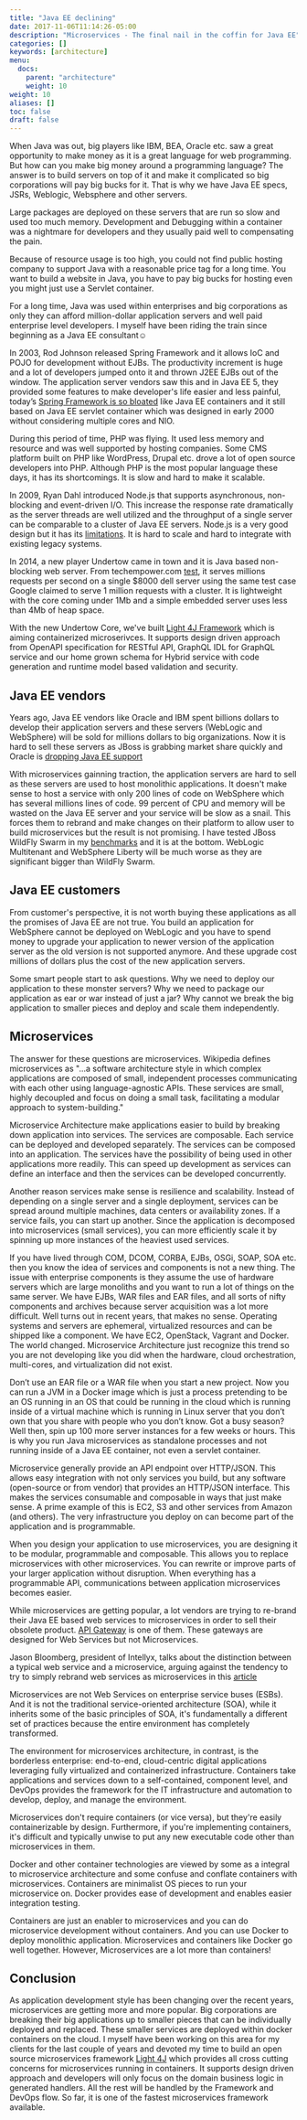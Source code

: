 ```yaml
---
title: "Java EE declining"
date: 2017-11-06T11:14:26-05:00
description: "Microservices - The final nail in the coffin for Java EE"
categories: []
keywords: [architecture]
menu:
  docs:
    parent: "architecture"
    weight: 10
weight: 10
aliases: []
toc: false
draft: false
---
```


When Java was out, big players like IBM, BEA, Oracle etc. saw a great opportunity
to make money as it is a great language for web programming. But how can you make
big money around a programming language? The answer is to build servers on top 
of it and make it complicated so big corporations will pay big bucks for it. That 
is why we have Java EE specs, JSRs, Weblogic, Websphere and other servers.

Large packages are deployed on these servers that are run so slow and used too 
much memory. Development and Debugging within a container was a nightmare for 
developers and they usually paid well to compensating the pain.

Because of resource usage is too high, you could not find public hosting company 
to support Java with a reasonable price tag for a long time. You want to build a 
website in Java, you have to pay big bucks for hosting even you might just use a 
Servlet container.

For a long time, Java was used within enterprises and big corporations as only 
they can afford million-dollar application servers and well paid enterprise level 
developers. I myself have been riding the train since beginning as a Java EE 
consultant☺

In 2003, Rod Johnson released Spring Framework and it allows IoC and POJO for 
development without EJBs. The productivity increment is huge and a lot of 
developers jumped onto it and thrown J2EE EJBs out of the window. The application
server vendors saw this and in Java EE 5, they provided some features to make 
developer's life easier and less painful, today’s [Spring Framework is so 
bloated](https://networknt.github.io/light-4j/architecture/spring-is-bloated/) 
like Java EE containers and it still based on Java EE servlet container which was
designed in early 2000 without considering multiple cores and NIO.

During this period of time, PHP was flying. It used less memory and resource and 
was well supported by hosting companies. Some CMS platform built on PHP like 
WordPress, Drupal etc. drove a lot of open source developers into PHP. Although 
PHP is the most popular language these days, it has its shortcomings. It is slow 
and hard to make it scalable.

In 2009, Ryan Dahl introduced Node.js that supports asynchronous, non-blocking 
and event-driven I/O. This increase the response rate dramatically as the server 
threads are well utilized and the throughput of a single server can be comparable 
to a cluster of Java EE servers. Node.js is a very good design but it has its 
[limitations](https://networknt.github.io/light-4j/benchmarks/nodejs/). 
It is hard to scale and hard to integrate with existing legacy systems.


In 2014, a new player Undertow came in town and it is Java based non-blocking web 
server. From techempower.com [test](https://www.techempower.com/benchmarks/#section=data-r12&hw=peak&test=plaintext), 
it serves millions requests per second on a single $8000 dell server using the same 
test case Google claimed to serve 1 million requests with a cluster. It is lightweight 
with the core coming under 1Mb and a simple embedded server uses less than 4Mb of 
heap space. 

With the new Undertow Core, we've built [Light 4J Framework](https://github.com/networknt/light-4j) 
which is aiming containerized microserivces. It supports design driven approach 
from OpenAPI specification for RESTful API, GraphQL IDL for GraphQL service and our
home grown schema for Hybrid service with code generation and runtime model based
validation and security.


## Java EE vendors

Years ago, Java EE vendors like Oracle and IBM spent billions dollars to develop their 
application servers and these servers (WebLogic and WebSphere) will be sold for millions
dollars to big organizations. Now it is hard to sell these servers as JBoss is grabbing
market share quickly and Oracle is [dropping Java EE support](https://developers.slashdot.org/story/16/07/02/1639241/oracle-may-have-stopped-funding-and-developing-java-ee)

With microservices gainning traction, the application servers are hard to sell as these
servers are used to host monolithic applications. It doesn't make sense to host a service
with only 200 lines of code on WebSphere which has several millions lines of code. 
99 percent of CPU and memory will be wasted on the Java EE server and your service will be
slow as a snail. This forces them to rebrand and make changes on their platform to allow 
user to build microservices but the result is not promising. I have tested JBoss WildFly
Swarm in my [benchmarks](https://github.com/networknt/microservices-framework-benchmark)
and it is at the bottom. WebLogic Multitenant and WebSphere Liberty will be much worse as
they are significant bigger than WildFly Swarm.
  
  
## Java EE customers

From customer's perspective, it is not worth buying these applications as all the promises
of Java EE are not true. You build an application for WebSphere cannot be deployed on WebLogic
and you have to spend money to upgrade your application to newer version of the application
server as the old version is not supported anymore. And these upgrade cost millions of
dollars plus the cost of the new application servers.
 
Some smart people start to ask questions. Why we need to deploy our application to these
monster servers? Why we need to package our application as ear or war instead of just a 
jar? Why cannot we break the big application to smaller pieces and deploy and scale them 
independently.

## Microservices

The answer for these questions are microservices. Wikipedia defines microservices as 
"...a software architecture style in which complex applications are composed of small, 
independent processes communicating with each other using language-agnostic APIs. 
These services are small, highly decoupled and focus on doing a small task, 
facilitating a modular approach to system-building."

Microservice Architecture make applications easier to build by breaking down application
into services. The services are composable. Each service can be deployed and developed 
separately. The services can be composed into an application. The services have the 
possibility of being used in other applications more readily. This can speed up 
development as services can define an interface and then the services can be developed 
concurrently.

Another reason services make sense is resilience and scalability. Instead of depending 
on a single server and a single deployment, services can be spread around multiple 
machines, data centers or availability zones. If a service fails, you can start up 
another. Since the application is decomposed into microservices (small services), 
you can more efficiently scale it by spinning up more instances of the heaviest used 
services.

If you have lived through COM, DCOM, CORBA, EJBs, OSGi, SOAP, SOA etc. then you 
know the idea of services and components is not a new thing. The issue with enterprise 
components is they assume the use of hardware servers which are large monoliths and 
you want to run a lot of things on the same server. We have EJBs, WAR files and EAR 
files, and all sorts of nifty components and archives because server acquisition was 
a lot more difficult. Well turns out in recent years, that makes no sense. Operating 
systems and servers are ephemeral, virtualized resources and can be shipped like a 
component. We have EC2, OpenStack, Vagrant and Docker. The world changed. Microservice 
Architecture just recognize this trend so you are not developing like you did when the 
hardware, cloud orchestration, multi-cores, and virtualization did not exist.

Don’t use an EAR file or a WAR file when you start a new project.  Now you can run a 
JVM in a Docker image which is just a process pretending to be an OS running in an OS 
that could be running in the cloud which is running inside of a virtual machine which 
is running in Linux server that you don’t own that you share with people who you don’t 
know. Got a busy season? Well then, spin up 100 more server instances for a few weeks 
or hours. This is why you run Java microservices as standalone processes and not running 
inside of a Java EE container, not even a servlet container. 
 
Microservice generally provide an API endpoint over HTTP/JSON. This allows easy 
integration with not only services you build, but any software (open-source or from 
vendor) that provides an HTTP/JSON interface. This makes the services consumable and 
composable in ways that just make sense. A prime example of this is EC2, S3 and other 
services from Amazon (and others). The very infrastructure you deploy on can become 
part of the application and is programmable. 

When you design your application to use microservices, you are designing it to be 
modular, programmable and composable. This allows you to replace microservices with 
other microservices. You can rewrite or improve parts of your larger application 
without disruption. When everything has a programmable API, communications between 
application microservices becomes easier. 

  
While microservices are getting popular, a lot vendors are trying to re-brand their 
Java EE based web services to microservices in order to sell their obsolete product. 
[API Gateway](https://networknt.github.io/light-4j/architecture/gateway/) is one of 
them. These gateways are designed for Web Services but not Microservices. 


Jason Bloomberg, president of Intellyx, talks about the distinction between a typical 
web service and a microservice, arguing against the tendency to try to simply rebrand 
web services as microservices in this [article](http://techbeacon.com/dangers-microservices-washing-get-value-strip-away-hype)

Microservices are not Web Services on enterprise service buses (ESBs). And it is not
the traditional service-oriented architecture (SOA), while it inherits some of the 
basic principles of SOA, it's fundamentally a different set of practices because the 
entire environment has completely transformed.

The environment for microservices architecture, in contrast, is the borderless 
enterprise: end-to-end, cloud-centric digital applications leveraging fully 
virtualized and containerized infrastructure. Containers take applications and 
services down to a self-contained, component level, and DevOps provides the framework 
for the IT infrastructure and automation to develop, deploy, and manage the 
environment.

Microservices don't require containers (or vice versa), but they're easily 
containerizable by design. Furthermore, if you're implementing containers, 
it's difficult and typically unwise to put any new executable code other than 
microservices in them.

Docker and other container technologies are viewed by some as a integral to microservice 
architecture and some confuse and conflate containers with microservices. Containers are 
minimalist OS pieces to run your microservice on. Docker provides ease of development and 
enables easier integration testing. 

Containers are just an enabler to microservices and you can do microservice development 
without containers. And you can use Docker to deploy monolithic application. Microservices 
and containers like Docker go well together. However, Microservices are a lot more than 
containers! 

## Conclusion

As application development style has been changing over the recent years, microservices
are getting more and more popular. Big corporations are breaking their big applications
up to smaller pieces that can be individually deployed and replaced. These smaller
services are deployed within docker containers on the cloud. I myself have been working
on this area for my clients for the last couple of years and devoted my time to build
an open source microservices framework [Light 4J](https://github.com/networknt/light-4j)
which provides all cross cutting concerns for microservices running in containers. It
supports design driven approach and developers will only focus on the domain business
logic in generated handlers. All the rest will be handled by the Framework and DevOps flow.
So far, it is one of the fastest microservices framework available. 




